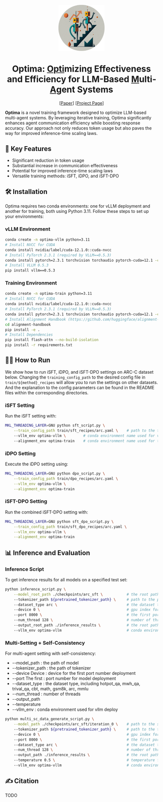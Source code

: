 <p align="center">
<img src="./imgs/title.png" width="30%">
</p>

<h1 align="center"> Optima: <u>Opti</u>mizing Effectiveness and Efficiency for LLM-Based <u>M</u>ulti-<u>A</u>gent Systems </h1>
<center>
[<a href="">Paper</a>] [<a href="https://chenweize1998.github.io/optima-project-page/">Project Page</a>]
</center>
<p></p>

**Optima** is a novel training framework designed to optimize LLM-based multi-agent systems. By leveraging iterative training, Optima significantly enhances agent communication efficiency while boosting response accuracy. Our approach not only reduces token usage but also paves the way for improved inference-time scaling laws.

## 🚀 Key Features

- Significant reduction in token usage
- Substantial increase in communication effectiveness
- Potential for improved inference-time scaling laws
- Versatile training methods: iSFT, iDPO, and iSFT-DPO

## 🛠 Installation

Optima requires two conda environments: one for vLLM deployment and another for training, both using Python 3.11. Follow these steps to set up your environments:

### vLLM Environment

```bash
conda create -n optima-vllm python=3.11
# Install NVCC for CUDA
conda install nvidia/label/cuda-12.1.0::cuda-nvcc
# Install PyTorch 2.3.1 (required by VLLM==0.5.3)
conda install pytorch=2.3.1 torchvision torchaudio pytorch-cuda=12.1 -c pytorch -c nvidia
# Install VLLM 0.5.3
pip install vllm==0.5.3
```

### Training Environment

```bash
conda create -n optima-train python=3.11
# Install NVCC for CUDA
conda install nvidia/label/cuda-12.1.0::cuda-nvcc
# Install PyTorch 2.3.1 (required by VLLM==0.5.3)
conda install pytorch=2.3.1 torchvision torchaudio pytorch-cuda=12.1 -c pytorch -c nvidia
# Install Alignment Handbook (https://github.com/huggingface/alignment-handbook)
cd alignment-handbook
pip install -e .
# Install Dependencies
pip install flash-attn --no-build-isolation
pip install -r requirements.txt
```


## 🏃‍♂️ How to Run
We show how to run iSFT, iDPO, and iSFT-DPO settings on ARC-C dataset below. Changing the `training_config_path` to the desired config file in `train/${method}_recipes` will allow you to run the settings on other datasets. And the explanation to the config parameters can be found in the README files within the corresponding directories.

### iSFT Setting

Run the iSFT setting with:

```bash
MKL_THREADING_LAYER=GNU python sft_script.py \
    --train_config_path train/sft_recipes/arc.yaml \    # path to the training config file
    --vllm_env optima-vllm \        # conda environment name used for vllm deploy
    --alignment_env optima-train    # conda environment name used for training
```

### iDPO Setting

Execute the iDPO setting using:

```bash
MKL_THREADING_LAYER=GNU python dpo_script.py \
    --train_config_path train/dpo_recipes/arc.yaml \
    --vllm_env optima-vllm \
    --alignment_env optima-train
```

### iSFT-DPO Setting

Run the combined iSFT-DPO setting with:

```bash
MKL_THREADING_LAYER=GNU python sft_dpo_script.py \
    --train_config_path train/sft_dpo_recipes/arc.yaml \
    --vllm_env optima-vllm \
    --alignment_env optima-train
```

## 📊 Inference and Evaluation

### Inference Script

To get inference results for all models on a specified test set:

```bash
python inference_script.py \
    --model_root_path ./checkpoints/arc_sft \           # the root path of the checkpoint
    --tokenizer_path ${pretrained_tokenizer_path} \     # path to the pretrained tokenizer
    --dataset_type arc \                                # the dataset type, including hotpot_qa, mwh_qa, trival_qa, cbt, math, gsm8k, arc, mmlu
    --device 0 \                                        # gpu index for the first port number deployment
    --port 8000 \                                       # the first port number for model deployment
    --num_thread 128 \                                  # number of threads
    --output_root_path ./inference_results \            # the root path of output
    --vllm_env optima-vllm                              # conda environment used for vllm deploy
``` 

### Multi-Setting + Self-Consistency

For multi-agent setting with self-consistency:

- --model_path : the path of model
- --tokenizer_path : the path of tokenizer
- --device Device : device for the first port number deployment
- --port The first : port number for model deployment
- --dataset_type : the dataset type, including hotpot_qa, mwh_qa, trival_qa, cbt, math, gsm8k, arc, mmlu
- --num_thread : number of threads
- --output_path
- --temperature
- --vllm_env : conda environment used for vllm deploy

```bash
python multi_sc_data_generate_script.py \
    --model_path ./checkpoints/arc_sft/iteration_0 \    # path to the specific model
    --tokenizer_path ${pretrained_tokenizer_path} \     # path to the tokenizer 
    --device 0 \                                        # gpu index for the first port number deployment
    --port 8000 \                                       # the first port number for model deployment
    --dataset_type arc \                                # the dataset type, including hotpot_qa, mwh_qa, trival_qa, cbt, math, gsm8k, arc, mmlu
    --num_thread 128 \                                  # number of threads
    --output_path ./inference_results \                 # the root path of output
    --temperature 0.5 \                                 # temperature for sampling
    --vllm_env optima-vllm                              # conda environment used for vllm deploy
```

## ✍️ Citation
TODO
